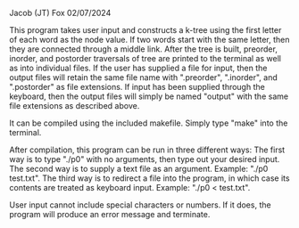 Jacob (JT) Fox
02/07/2024

This program takes user input and constructs a k-tree using the first letter of each word as the node value. If two words start with the same letter, then they are connected through a middle link. After the tree is built, preorder, inorder, and postorder traversals of tree are printed to the terminal as well as into individual files. If the user has supplied a file for input, then the output files will retain the same file name with ".preorder", ".inorder", and ".postorder" as file extensions. If input has been supplied through the keyboard, then the output files will simply be named "output" with the same file extensions as described above.

It can be compiled using the included makefile. Simply type "make" into the terminal.

After compilation, this program can be run in three different ways:
The first way is to type "./p0" with no arguments, then type out your desired input.
The second way is to supply a text file as an argument. Example: "./p0 test.txt".
The third way is to redirect a file into the program, in which case its contents are treated as keyboard input. Example: "./p0 < test.txt".

User input cannot include special characters or numbers. If it does, the program will produce an error message and terminate.